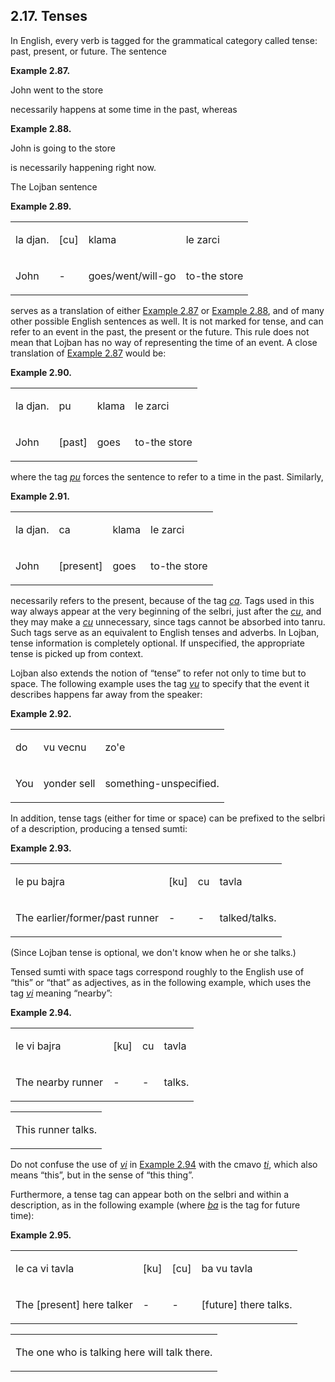 <a id="section-tenses"></a>2.17. <a id="c2s17"></a>Tenses
---------------------------------------------------------

<a id="id-1.3.19.2.1" class="indexterm"></a><a id="id-1.3.19.2.2" class="indexterm"></a>In English, every verb is tagged for the grammatical category called tense: past, present, or future. The sentence

<div class="example">
<a id="example-random-id-xIVa"></a>

**Example 2.87. <a id="c2e17d1"></a>** 

John went to the store

</div>  

necessarily happens at some time in the past, whereas

<div class="example">
<a id="example-random-id-1Acu"></a>

**Example 2.88. <a id="c2e17d2"></a>** 

John is going to the store

</div>  

is necessarily happening right now.

<a id="id-1.3.19.7.1" class="indexterm"></a>The Lojban sentence

<div class="interlinear-gloss-example example">
<a id="example-random-id-k1xz"></a>

**Example 2.89. <a id="c2e17d3"></a>** 

<table class="interlinear-gloss-itemized"><colgroup></colgroup><tbody><tr class="jbo"><td><p class="sumti">la djan.</p></td><td><p class="elidable">[cu]</p></td><td><p class="selbri">klama</p></td><td><p class="sumti">le zarci</p></td></tr><tr class="gloss"><td><p class="sumti">John</p></td><td><p class="elidable">-</p></td><td><p class="selbri">goes/went/will-go</p></td><td><p class="sumti">to-the store</p></td></tr></tbody></table>

</div>  

serves as a translation of either [Example 2.87](../section-tenses#example-random-id-xIVa) or [Example 2.88](../section-tenses#example-random-id-1Acu), and of many other possible English sentences as well. It is not marked for tense, and can refer to an event in the past, the present or the future. This rule does not mean that Lojban has no way of representing the time of an event. A close translation of [Example 2.87](../section-tenses#example-random-id-xIVa) would be:

<div class="interlinear-gloss-example example">
<a id="example-random-id-k1Y5"></a>

**Example 2.90. <a id="c2e17d4"></a>** 

<table class="interlinear-gloss-itemized"><colgroup></colgroup><tbody><tr class="jbo"><td><p class="sumti">la djan.</p></td><td><p class="cmavo">pu</p></td><td><p class="selbri">klama</p></td><td><p class="sumti">le zarci</p></td></tr><tr class="gloss"><td><p class="sumti">John</p></td><td><p class="cmavo">[past]</p></td><td><p class="selbri">goes</p></td><td><p class="sumti">to-the store</p></td></tr></tbody></table>

</div>  

where the tag _<a id="id-1.3.19.11.1.1" class="indexterm"></a>[_pu_](../go01#valsi-pu)_ forces the sentence to refer to a time in the past. Similarly,

<div class="interlinear-gloss-example example">
<a id="example-random-id-k1Y8"></a>

**Example 2.91. <a id="c2e17d5"></a>** 

<table class="interlinear-gloss-itemized"><colgroup></colgroup><tbody><tr class="jbo"><td><p class="sumti">la djan.</p></td><td><p class="cmavo">ca</p></td><td><p class="selbri">klama</p></td><td><p class="sumti">le zarci</p></td></tr><tr class="gloss"><td><p class="sumti">John</p></td><td><p class="cmavo">[present]</p></td><td><p class="selbri">goes</p></td><td><p class="sumti">to-the store</p></td></tr></tbody></table>

</div>  

necessarily refers to the present, because of the tag _<a id="id-1.3.19.13.1.1" class="indexterm"></a>[_ca_](../go01#valsi-ca)_. Tags used in this way always appear at the very beginning of the selbri, just after the _<a id="id-1.3.19.13.2.1" class="indexterm"></a>[_cu_](../go01#valsi-cu)_, and they may make a _<a id="id-1.3.19.13.3.1" class="indexterm"></a>[_cu_](../go01#valsi-cu)_ unnecessary, since tags cannot be absorbed into tanru. Such tags serve as an equivalent to English tenses and adverbs. In Lojban, tense information is completely optional. If unspecified, the appropriate tense is picked up from context.

<a id="id-1.3.19.14.1" class="indexterm"></a>Lojban also extends the notion of “tense” to refer not only to time but to space. The following example uses the tag _<a id="id-1.3.19.14.3.1" class="indexterm"></a>[_vu_](../go01#valsi-vu)_ to specify that the event it describes happens far away from the speaker:

<div class="interlinear-gloss-example example">
<a id="example-random-id-k20b"></a>

**Example 2.92. <a id="c2e17d6"></a>** 

<table class="interlinear-gloss-itemized"><colgroup></colgroup><tbody><tr class="jbo"><td><p class="sumti">do</p></td><td><p class="selbri">vu vecnu</p></td><td><p class="sumti">zo'e</p></td></tr><tr class="gloss"><td><p class="sumti">You</p></td><td><p class="selbri">yonder sell</p></td><td><p class="sumti">something-unspecified.</p></td></tr></tbody></table>

</div>  

In addition, tense tags (either for time or space) can be prefixed to the selbri of a description, producing a tensed sumti:

<div class="interlinear-gloss-example example">
<a id="example-random-id-k26N"></a>

**Example 2.93. <a id="c2e17d7"></a>** 

<table class="interlinear-gloss-itemized"><colgroup></colgroup><tbody><tr class="jbo"><td><p class="sumti">le pu bajra</p></td><td><p class="elidable">[ku]</p></td><td><p class="elidable">cu</p></td><td><p class="selbri">tavla</p></td></tr><tr class="gloss"><td><p class="sumti">The earlier/former/past runner</p></td><td><p class="elidable">-</p></td><td><p class="elidable">-</p></td><td><p class="selbri">talked/talks.</p></td></tr></tbody></table>

</div>  

(Since Lojban tense is optional, we don't know when he or she talks.)

Tensed sumti with space tags correspond roughly to the English use of “this” or “that” as adjectives, as in the following example, which uses the tag _<a id="id-1.3.19.19.3.1" class="indexterm"></a>[_vi_](../go01#valsi-vi)_ meaning “nearby”:

<div class="interlinear-gloss-example example">
<a id="example-random-id-k28N"></a>

**Example 2.94. <a id="c2e17d8"></a>** 

<table class="interlinear-gloss-itemized"><colgroup></colgroup><tbody><tr class="jbo"><td><p class="sumti">le vi bajra</p></td><td><p class="elidable">[ku]</p></td><td><p class="elidable">cu</p></td><td><p class="selbri">tavla</p></td></tr><tr class="gloss"><td><p class="sumti">The nearby runner</p></td><td><p class="elidable">-</p></td><td><p class="elidable">-</p></td><td><p class="selbri">talks.</p></td></tr></tbody></table>

<table class="interlinear-gloss-itemized"><tbody><tr class="para"><td colspan="12321"><p class="natlang">This runner talks.</p></td></tr></tbody></table>

</div>  

Do not confuse the use of _<a id="id-1.3.19.21.1.1" class="indexterm"></a>[_vi_](../go01#valsi-vi)_ in [Example 2.94](../section-tenses#example-random-id-k28N) with the cmavo _<a id="id-1.3.19.21.3.1" class="indexterm"></a>[_ti_](../go01#valsi-ti)_, which also means “this”, but in the sense of “this thing”.

<a id="id-1.3.19.22.1" class="indexterm"></a>Furthermore, a tense tag can appear both on the selbri and within a description, as in the following example (where _<a id="id-1.3.19.22.2.1" class="indexterm"></a>[_ba_](../go01#valsi-ba)_ is the tag for future time):

<div class="interlinear-gloss-example example">
<a id="example-random-id-k29L"></a>

**Example 2.95. <a id="c2e17d9"></a>** 

<table class="interlinear-gloss-itemized"><colgroup></colgroup><tbody><tr class="jbo"><td><p class="sumti">le ca vi tavla</p></td><td><p class="elidable">[ku]</p></td><td><p class="elidable">[cu]</p></td><td><p class="selbri">ba vu tavla</p></td></tr><tr class="gloss"><td><p class="sumti">The [present] here talker</p></td><td><p class="elidable">-</p></td><td><p class="elidable">-</p></td><td><p class="selbri">[future] there talks.</p></td></tr></tbody></table>

<table class="interlinear-gloss-itemized"><tbody><tr class="para"><td colspan="12321"><p class="natlang">The one who is talking here will talk there.</p></td></tr></tbody></table>

</div>